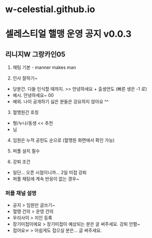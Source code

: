 # w-celestial.github.io

셀레스티얼 핼맹 운영 공지 v0.0.3
=============

리니지W 그랑카인05
-------------

1. 채팅 기본 - manner makes man

2. 인사 잘하기~
- 당분간. 다들 인식할 때까지. >> 안녕하세요 + 출생연도 (빠른 생은 -1 로)
- 예시. 안녕하세요~ 00
- 예외. 나이 공개하기 싫은 분들은 강요하지 않아요 ^^

3. 혈맹원간 호칭
- 형/누나/동생 << 추천
- 님

4. 임원은 누적 공헌도 순으로 (혈맹원 화면에서 확인 가능)

5. 퍼플 설치 필수

6. 강퇴 조건
- 일단... 오픈 시점이니까... 2일 미접 강퇴
- 퍼플 채팅에 계속 반응이 없는 경우~

### 퍼플 채널 설명
- 공지 > 임원만 글쓰기~
- 혈맹 건의 > 운영 건의
- 우리사이 > 지인 등록
- 장기미접이에요 > 장기미접이 예상되는 분은 글 써주세요. 강퇴 안함~
- 접어요ㅠ > 아쉽게도 접으실 분은... 글 써주세요.
